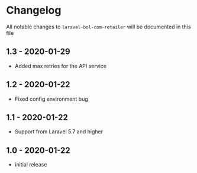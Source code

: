 # Changelog

All notable changes to `laravel-bol-com-retailer` will be documented in this file

## 1.3 - 2020-01-29
- Added max retries for the API service

## 1.2 - 2020-01-22
- Fixed config environment bug

## 1.1 - 2020-01-22
- Support from Laravel 5.7 and higher

## 1.0 - 2020-01-22
- initial release
